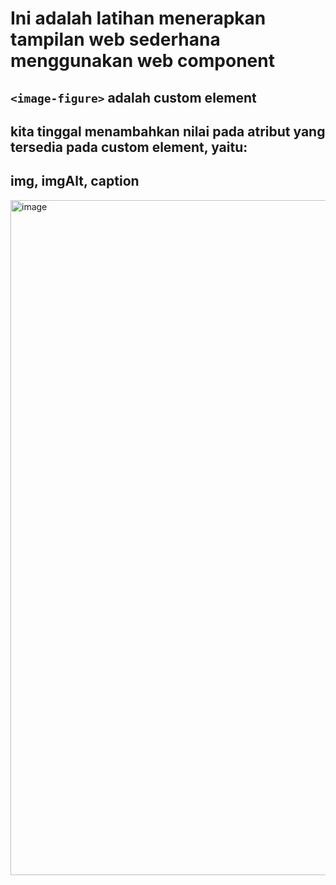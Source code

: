 # Ini adalah latihan menerapkan tampilan web sederhana menggunakan web component

 ## `<image-figure>` adalah custom element
 ## kita tinggal menambahkan nilai pada atribut yang tersedia pada custom element, yaitu:
 ## img, imgAlt, caption
 <img width="1920" height="1080" alt="image" src="https://github.com/user-attachments/assets/6cc65c7c-3166-409c-b481-60ae68b70d71" />
